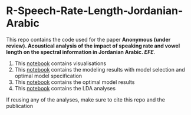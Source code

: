 # R-Speech-Rate-Length-Jordanian-Arabic

This repo contains the code used for the paper **Anonymous (under review). Acoustical analysis of the impact of speaking rate and vowel length on the spectral information in Jordanian Arabic. *EFE***.

1. This [notebook](https://jalalal-tamimi.github.io/R-Speech-Rate-Length-Jordanian-Arabic/modelling_arabic_visualisations.nb.html) contains visualisations
2. This [notebook](https://jalalal-tamimi.github.io/R-Speech-Rate-Length-Jordanian-Arabic/modelling_arabic.nb.html) contains the modeling results with model selection and optimal model specification
3. This [notebook](https://jalalal-tamimi.github.io/R-Speech-Rate-Length-Jordanian-Arabic/modelling_arabic_results.nb.html) contains the optimal model results
4. This [notebook](https://jalalal-tamimi.github.io/R-Speech-Rate-Length-Jordanian-Arabic/LDAHTML.html) contains the LDA analyses

If reusing any of the analyses, make sure to cite this repo and the publication 
